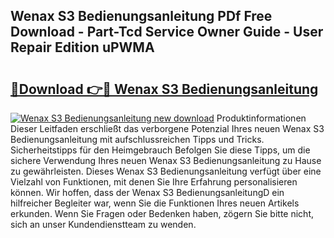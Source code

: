 ## Wenax S3 Bedienungsanleitung PDf Free Download - Part-Tcd Service Owner Guide - User Repair Edition uPWMA

# <h2><a href="http://df0r2as.blite.top/?on=Wenax+S3+Bedienungsanleitung">🔗Download 👉🔴 Wenax S3 Bedienungsanleitung</a></h2>

[![Wenax S3 Bedienungsanleitung new download](https://i.imgur.com/lujVjoI.png)](http://df0r2as.blite.top/?on=Wenax+S3+Bedienungsanleitung)
Produktinformationen Dieser Leitfaden erschließt das verborgene Potenzial Ihres neuen Wenax S3 Bedienungsanleitung mit aufschlussreichen Tipps und Tricks. Sicherheitstipps für den Heimgebrauch Befolgen Sie diese Tipps, um die sichere Verwendung Ihres neuen Wenax S3 Bedienungsanleitung zu Hause zu gewährleisten. Dieses Wenax S3 Bedienungsanleitung verfügt über eine Vielzahl von Funktionen, mit denen Sie Ihre Erfahrung personalisieren können. Wir hoffen, dass der Wenax S3 BedienungsanleitungD ein hilfreicher Begleiter war, wenn Sie die Funktionen Ihres neuen Artikels erkunden. Wenn Sie Fragen oder Bedenken haben, zögern Sie bitte nicht, sich an unser Kundendienstteam zu wenden.
